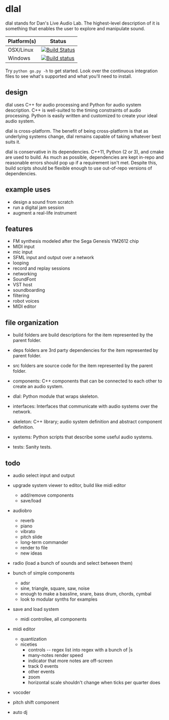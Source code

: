 dlal
====
dlal stands for Dan's Live Audio Lab.
The highest-level description of it is something that enables the user to explore and manipulate sound.

| Platform(s) | Status |
| --- | --- |
| OSX/Linux | [![Build Status](https://travis-ci.org/dansgithubuser/dlal.svg?branch=master)](https://travis-ci.org/dansgithubuser/dlal) |
| Windows | [![Build status](https://ci.appveyor.com/api/projects/status/tvni128gp6o02890/branch/master?svg=true)](https://ci.appveyor.com/project/dansgithubuser/dlal/branch/master) |

Try `python go.py -h` to get started.
Look over the continuous integration files to see what's supported and what you'll need to install.

design
------
dlal uses C++ for audio processing and Python for audio system description.
C++ is well-suited to the timing constraints of audio processing.
Python is easily written and customized to create your ideal audio system.

dlal is cross-platform.
The benefit of being cross-platform is that as underlying systems change,
dlal remains capable of taking whatever best suits it.

dlal is conservative in its dependencies.
C++11, Python (2 or 3), and cmake are used to build.
As much as possible, dependencies are kept in-repo and reasonable errors should pop up if a requirement isn't met.
Despite this, build scripts should be flexible enough to use out-of-repo versions of dependencies.

example uses
------------
- design a sound from scratch
- run a digital jam session
- augment a real-life instrument

features
--------
- FM synthesis modeled after the Sega Genesis YM2612 chip
- MIDI input
- mic input
- SFML input and output over a network
- looping
- record and replay sessions
- networking
- SoundFont
- VST host
- soundboarding
- filtering
- robot voices
- MIDI editor

file organization
-----------------
- build folders are build descriptions for the item represented by the parent folder.
- deps folders are 3rd party dependencies for the item represented by parent folder.
- src folders are source code for the item represented by the parent folder.

- components: C++ components that can be connected to each other to create an audio system.
- dlal: Python module that wraps skeleton.
- interfaces: Interfaces that communicate with audio systems over the network.
- skeleton: C++ library; audio system definition and abstract component definition.
- systems: Python scripts that describe some useful audio systems.
- tests: Sanity tests.

todo
----
- audio select input and output

- upgrade system viewer to editor, build like midi editor
	- add/remove components
	- save/load
- audiobro
	- reverb
	- piano
	- vibrato
	- pitch slide
	- long-term commander
	- render to file
	- new ideas

- radio (load a bunch of sounds and select between them)
- bunch of simple components
	- adsr
	- sine, triangle, square, saw, noise
	- enough to make a bassline, snare, bass drum, chords, cymbal
	- look to modular synths for examples

- save and load system
	- midi controllee, all components
- midi editor
	- quantization
	- niceties
		- controls -- regex list into regex with a bunch of |s
		- many-notes render speed
		- indicator that more notes are off-screen
		- track 0 events
		- other events
		- zoom
		- horizontal scale shouldn't change when ticks per quarter does
- vocoder
- pitch shift component
- auto dj
